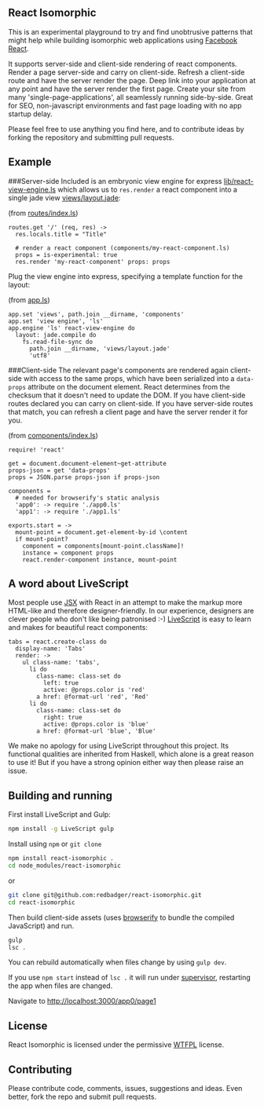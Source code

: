 React Isomorphic
---
This is an experimental playground to try and find unobtrusive patterns that might help while building isomorphic web applications using [Facebook React](http://facebook.github.io/react/).

It supports server-side and client-side rendering of react components. Render a page server-side and carry on client-side. Refresh a client-side route and have the server render the page. Deep link into your application at any point and have the server render the first page. Create your site from many 'single-page-applications', all seamlessly running side-by-side. Great for SEO, non-javascript environments and fast page loading with no app startup delay.

Please feel free to use anything you find here, and to contribute ideas by forking the repository and submitting pull requests.

Example
---

###Server-side
Included is an embryonic view engine for express [lib/react-view-engine.ls](lib/react-view-engine.ls) which allows us to `res.render` a react component into a single jade view [views/layout.jade](views/layout.jade):

(from [routes/index.ls](routes/index.ls))

``` livescript
routes.get '/' (req, res) ->
  res.locals.title = "Title"

  # render a react component (components/my-react-component.ls)
  props = is-experimental: true
  res.render 'my-react-component' props: props
```

Plug the view engine into express, specifying a template function for the layout:

(from [app.ls](app.ls))

``` livescript
app.set 'views', path.join __dirname, 'components'
app.set 'view engine', 'ls'
app.engine 'ls' react-view-engine do
  layout: jade.compile do
    fs.read-file-sync do
      path.join __dirname, 'views/layout.jade'
      'utf8'
```

###Client-side
The relevant page's components are rendered again client-side with access to the same props, which have been serialized into a `data-props` attribute on the document element. React determines from the checksum that it doesn't need to update the DOM. If you have client-side routes declared you can carry on client-side. If you have server-side routes that match, you can refresh a client page and have the server render it for you.

(from [components/index.ls](components/index.ls))

``` livescript
require! 'react'

get = document.document-element~get-attribute
props-json = get 'data-props'
props = JSON.parse props-json if props-json

components =
  # needed for browserify's static analysis
  'app0': -> require './app0.ls'
  'app1': -> require './app1.ls'

exports.start = ->
  mount-point = document.get-element-by-id \content
  if mount-point?
    component = components[mount-point.className]!
    instance = component props
    react.render-component instance, mount-point
```

A word about LiveScript
--
Most people use [JSX](http://facebook.github.io/react/docs/jsx-in-depth.html) with React in an attempt to make the markup more HTML-like and therefore designer-friendly. In our experience, designers are clever people who don't like being patronised :-) [LiveScript](http://livescript.net/) is easy to learn and makes for beautiful react components:

``` livescript
tabs = react.create-class do
  display-name: 'Tabs'
  render: ->
    ul class-name: 'tabs',
      li do
        class-name: class-set do
          left: true
          active: @props.color is 'red'
        a href: @format-url 'red', 'Red'
      li do
        class-name: class-set do
          right: true
          active: @props.color is 'blue'
        a href: @format-url 'blue', 'Blue'
```
We make no apology for using LiveScript throughout this project. Its functional qualities are inherited from Haskell, which alone is a great reason to use it! But if you have a strong opinion either way then please raise an issue.

Building and running
--
First install LiveScript and Gulp:

```sh
npm install -g LiveScript gulp
```
Install using `npm` or `git clone`

```sh
npm install react-isomorphic .
cd node_modules/react-isomorphic
```

or

```sh
git clone git@github.com:redbadger/react-isomorphic.git
cd react-isomorphic
```

Then build client-side assets (uses [browserify](http://browserify.org/) to bundle the compiled JavaScript) and run.

```sh
gulp
lsc .
```

You can rebuild automatically when files change by using `gulp dev`.

If you use `npm start` instead of `lsc .` it will run under [supervisor](https://github.com/isaacs/node-supervisor), restarting the app when files are changed.

Navigate to [http://localhost:3000/app0/page1](http://localhost:3000/app0/page1)

License
--
React Isomorphic is licensed under the permissive  [WTFPL](http://www.wtfpl.net/) license.

Contributing
--
Please contribute code, comments, issues, suggestions and ideas. Even better, fork the repo and submit pull requests.
